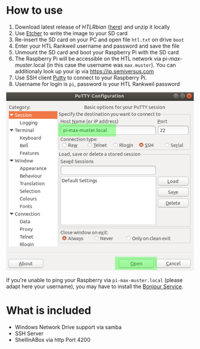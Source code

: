 # How to use
1. Download latest release of *HTLRbian* ([here](https://github.com/semiversus/htlrbian/releases/download/v0.1/htlrbian.zip)) and unzip it locally
2. Use [Etcher](https://www.balena.io/etcher/) to write the image to your SD card
3. Re-insert the SD card on your PC and open file `htl.txt` on drive `boot`
4. Enter your HTL Rankweil username and password and save the file
5. Unmount the SD card and boot your Raspberry Pi with the SD card
6. The Raspberry Pi will be accessible on the HTL network via pi-*max-muster*.local (in this case the username was `max.muster`). You can additionaly look up your ip via https://ip.semiversus.com
7. Use SSH client [Putty](https://the.earth.li/~sgtatham/putty/latest/w32/putty.exe) to connect to your Raspberry Pi.
8. Username for login is `pi`, password is your HTL Rankweil password

![Putty Connection](documentation/putty.png)

If you're unable to ping your Raspberry via `pi-max-muster.local` (please adapt here your username), you may have to install the [Bonjour Service](https://support.apple.com/kb/DL999). 

# What is included
* Windows Network Drive support via samba
* SSH Server
* ShellInABox via http Port 4200
